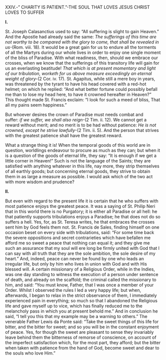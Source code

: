 
XXIV.-” CHARITY IS PATIENT.”-THE SOUL THAT LOVES JESUS CHRIST LOVES TO SUFFER

**I.**

St. Joseph Calasanctius used to say: “All suffering is slight to gain Heaven.” And the Apostle had already said the same: _The sufferings of this time are not worthy to be compared with the glory to come, that shall be revealed in us_-(Rom. viii. 18). It would be a great gain for us to endure all the torments of all the Martyrs during our whole lives in order to enjoy one single moment of the bliss of Paradise. With what readiness, then, should we embrace our crosses, when we know that the sufferings of this transitory life will gain for us an everlasting beatitude! _That which is at present momentary and light of our tribulation, worketh for us above measure exceedingly an eternal weight of glory-_(2 Cor. iv. 17). St. Agapitus, while still a mere boy in years, was threatened by the tyrant to have his head covered with a red-hot helmet; on which he replied: “And what better fortune could possibly befall me than to lose my head here, to have it crowned hereafter in Heaven?” This thought made St. Francis exclaim: “I look for such a meed of bliss, That all my pains seem happiness.”

But whoever desires the crown of Paradise must needs combat and suffer: _if we suffer, we shall also reign_-(2 Tim. ii. 12). We cannot get a reward without merit; and no merit is to be had without patience: _He is not crowned, except he strive lawfully_-(2 Tim. ii. 5). And the person that strives with the greatest patience shall have the greatest reward.

What a strange thing it is! When the temporal goods of this world are in question, worldlings endeavour to procure as much as they can; but when it is a question of the goods of eternal life, they say: “It is enough if we get a little corner in Heaven!” Such is not the language of the Saints; they are satisfied with anything whatever in this life, nay more, they strip themselves of all earthly goods; but concerning eternal goods, they strive to obtain them in as large a measure as possible. I would ask which of the two act with more wisdom and prudence?

**II.**

But even with regard to the present life it is certain that he who suffers with most patience enjoys the greatest peace. It was a saying of St. Philip Neri that in this world there is no Purgatory; it is either all Paradise or all hell: he that patiently supports tribulations enjoys a Paradise; he that does not do so suffers a hell. Yes, for, as St. Teresa writes, he that embraces the crosses sent him by God feels them not. St. Francis de Sales, finding himself on one occasion beset on every side with tribulations, said: “For some time back the severe oppositions and secret contrarieties which have befallen me afford me so sweet a peace that nothing can equal it; and they give me such an assurance that my soul will ere long be firmly united with God that I can say with all truth that they are the sole ambition, the sole desire of my heart.” And, indeed, peace can never be found by one who leads an irregular life, but only by him who lives in union with God and with His blessed will. A certain missionary of a Religious Order, while in the Indies, was one day standing to witness the execution of a person under sentence of death, and already on the scaffold; the criminal called the missionary to him, and said: “You must know, Father, that I was once a member of your Order. Whilst I observed the rules I led a very happy life; but when, afterwards, I began to relax in the strict observance of them, I immediately experienced pain in everything; so much so that I abandoned the Religious life and gave myself up to vice, which has finally reduced me to the melancholy pass in which you at present behold me.” And in conclusion he said, “I tell you this that my example may be a warning to others.” The venerable Father Lewis da Ponte said: “Take the sweet things of this life for bitter, and the bitter for sweet; and so you will be in the constant enjoyment of peace. Yes, for though the sweet are pleasant to sense they invariably leave behind them the bitterness of remorse of conscience, on account of the imperfect satisfaction which, for the most part, they afford; but the bitter when taken with patience from the hand of God, become sweet and dear to the souls who love Him.”


